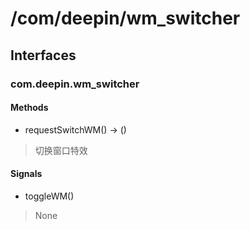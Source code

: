 # /com/deepin/wm_switcher
## Interfaces
### com.deepin.wm_switcher
#### Methods

- requestSwitchWM() -> ()
> 切换窗口特效

#### Signals

- toggleWM()
> None
